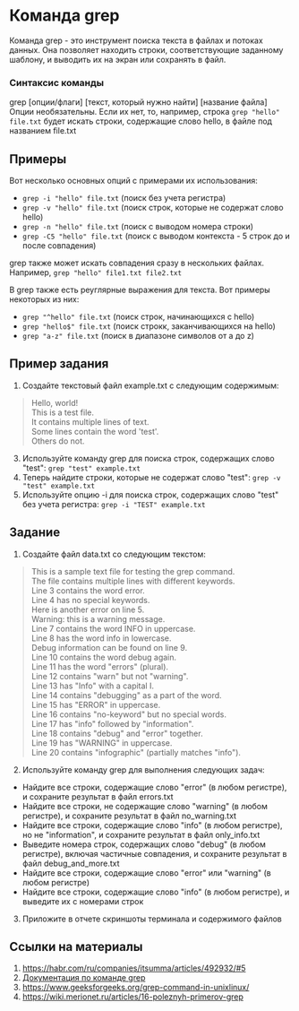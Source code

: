 # Команда grep
Команда grep - это инструмент поиска текста в файлах и потоках данных. Она позволяет находить строки, соответствующие заданному шаблону, и выводить их на экран или сохранять в файл.
### Синтаксис команды
grep [опции/флаги] [текст, который нужно найти] [название файла]
Опции необязательны. Если их нет, то, например, строка `grep "hello" file.txt` будет искать строки, содержащие слово hello, в файле под названием file.txt
## Примеры
Вот несколько основных опций с примерами их использования:
* `grep -i "hello" file.txt` (поиск без учета регистра)
* `grep -v "hello" file.txt` (поиск строк, которые не содержат слово hello)
* `grep -n "hello" file.txt` (поиск с выводом номера строки)
* `grep -C5 "hello" file.txt` (поиск с выводом контекста - 5 строк до и после совпадения)

grep также может искать совпадения сразу в нескольких файлах. Например, `grep "hello" file1.txt file2.txt`

В grep также есть реуглярные выражения для текста. Вот примеры некоторых из них:
* `grep "^hello" file.txt` (поиск строк, начинающихся с hello)
* `grep "hello$" file.txt` (поиск строкк, заканчивающихся на hello)
* `grep "a-z" file.txt` (поиск в диапазоне символов от a до z)

## Пример задания
1. Создайте текстовый файл example.txt с следующим содержимым:  
>Hello, world!  
This is a test file.  
It contains multiple lines of text.  
Some lines contain the word 'test'.  
Others do not.
3. Используйте команду grep для поиска строк, содержащих слово "test": `grep "test" example.txt`
4. Теперь найдите строки, которые не содержат слово "test": `grep -v "test" example.txt`
5. Используйте опцию -i для поиска строк, содержащих слово "test" без учета регистра: `grep -i "TEST" example.txt`

## Задание
1. Создайте файл data.txt со следующим текстом:  
> This is a sample text file for testing the grep command.  
The file contains multiple lines with different keywords.  
Line 3 contains the word error.  
Line 4 has no special keywords.  
Here is another error on line 5.  
Warning: this is a warning message.  
Line 7 contains the word INFO in uppercase.  
Line 8 has the word info in lowercase.  
Debug information can be found on line 9.  
Line 10 contains the word debug again.  
Line 11 has the word "errors" (plural).  
Line 12 contains "warn" but not "warning".  
Line 13 has "Info" with a capital I.  
Line 14 contains "debugging" as a part of the word.  
Line 15 has "ERROR" in uppercase.  
Line 16 contains "no-keyword" but no special words.  
Line 17 has "info" followed by "information".  
Line 18 contains "debug" and "error" together.  
Line 19 has "WARNING" in uppercase.  
Line 20 contains "infographic" (partially matches "info").  
2. Используйте команду grep для выполнения следующих задач:
  * Найдите все строки, содержащие слово "error" (в любом регистре), и сохраните результат в файл errors.txt
  * Найдите все строки, не содержащие слово "warning" (в любом регистре), и сохраните результат в файл no_warning.txt
  * Найдите все строки, содержащие слово "info" (в любом регистре), но не "information", и сохраните результат в файл only_info.txt
  * Выведите номера строк, содержащих слово "debug" (в любом регистре), включая частичные совпадения, и сохраните результат в файл debug_and_more.txt
  * Найдите все строки, содержащие слово "error" или "warning" (в любом регистре)
  * Найдите все строки, содержащие слово "info" (в любом регистре), и выведите их с номерами строк
3. Приложите в отчете скриншоты терминала и содержимого файлов

## Ссылки на материалы
1. https://habr.com/ru/companies/itsumma/articles/492932/#5
2. [Документация по команде grep](https://www.gnu.org/software/grep/manual/grep.html)
3. https://www.geeksforgeeks.org/grep-command-in-unixlinux/
4. https://wiki.merionet.ru/articles/16-poleznyh-primerov-grep


